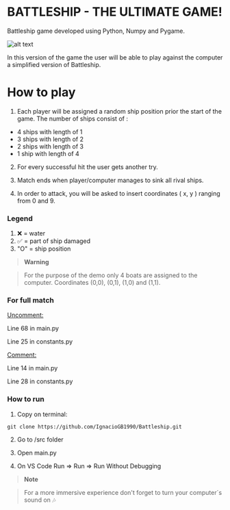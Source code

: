 # BATTLESHIP - THE ULTIMATE GAME!
Battleship game developed using Python, Numpy and Pygame.

![alt text](https://miro.medium.com/max/1200/1*MqAtYx5e_k9S2M9sXTqEXQ.jpeg)

In this version of the game the user will be able to play against the computer a simplified version of Battleship.


# How to play

1. Each player will be assigned a random ship position prior the start of the game. 
The number of ships consist of :

* 4 ships with length of 1
* 3 ships with length of 2
* 2 ships with length of 3
* 1 ship with length of 4

2. For every successful hit the user gets another try.

3. Match ends when player/computer manages to sink all rival ships.

4. In order to attack, you will be asked to insert coordinates ( x, y ) ranging from 0 and 9.

### Legend
1. ❌ = water
2. ✅ = part of ship damaged
3. "O" = ship position


> **Warning**

> For the purpose of the demo only 4 boats are assigned to the computer.
> Coordinates (0,0), (0,1), (1,0) and (1,1).

### For full match

<ins>Uncomment:</ins>

Line 68 in main.py

Line 25 in constants.py

<ins>Comment:</ins>

Line 14 in main.py

Line 28 in constants.py

### How to run

1. Copy on terminal:

```
git clone https://github.com/IgnacioGB1990/Battleship.git
```

2. Go to /src folder

3. Open main.py

4. On VS Code Run => Run => Run Without Debugging


> **Note**

> For a more immersive experience don't forget to turn your computer´s sound on 🎶